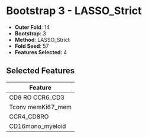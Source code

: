 # Bootstrap 3 - LASSO_Strict

- **Outer Fold**: 14
- **Bootstrap**: 3
- **Method**: LASSO_Strict
- **Fold Seed**: 57
- **Features Selected**: 4

## Selected Features

| Feature |
|---------|
| CD8 RO CCR6_CD3 |
| Tconv memKi67_mem |
| CCR4_CD8RO |
| CD16mono_myeloid |
